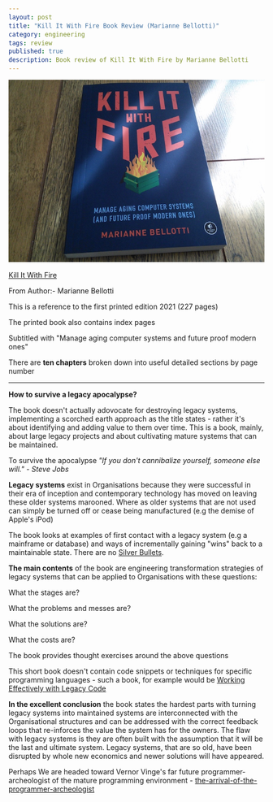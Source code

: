 ```yaml
---
layout: post
title: "Kill It With Fire Book Review (Marianne Bellotti)"
category: engineering
tags: review
published: true
description: Book review of Kill It With Fire by Marianne Bellotti
---
```


![Kill It With Fire](/public/kitwf.jpg)

[Kill It With Fire](https://nostarch.com/kill-it-fire)

From Author:- Marianne Bellotti

This is a reference to the first printed edition 2021 (227 pages)

The printed book also contains index pages

Subtitled with "Manage aging computer systems and future proof modern ones"

There are **ten chapters** broken down into useful detailed sections by page number

---

**How to survive a legacy apocalypse?**

The book doesn't actually adovocate for destroying legacy systems, implementing a scorched earth approach as the title states - rather it's about identifying and adding value to them over time. This is a book, mainly, about large legacy projects and about cultivating mature systems that can be maintained.

To survive the apocalypse *"If you don't cannibalize yourself, someone else will." - Steve Jobs*

**Legacy systems** exist in Organisations because they were successful in their era of inception and contemporary technology has moved on leaving these older systems marooned. Where as older systems that are not used can simply be turned off or cease being manufactured (e.g the demise of Apple's iPod)

The book looks at examples of first contact with a legacy system (e.g a mainframe or database) and ways of incrementally gaining "wins" back to a maintainable state. There are no [Silver Bullets](https://en.wikipedia.org/wiki/No_Silver_Bullet).

**The main contents** of the book are engineering transformation strategies of legacy systems that can be applied to Organisations with these questions:

What the stages are?

What the problems and messes are?

What the solutions are?

What the costs are?

The book provides thought exercises around the above questions

This short book doesn't contain code snippets or techniques for specific programming languages - such a book, for example would be 
[Working Effectively with Legacy Code](https://www.oreilly.com/library/view/working-effectively-with/0131177052/)

**In the excellent conclusion** the book states the hardest parts with turning legacy systems into maintained systems are interconnected with the Organisational structures and can be addressed with the correct feedback loops that re-inforces the value the system has for the owners.
The flaw with legacy systems is they are often built with the assumption that it will be the last and ultimate system.
Legacy systems, that are so old, have been disrupted by whole new economics and newer solutions will have appeared.

Perhaps We are headed toward Vernor Vinge's far future programmer-archeologist of the mature programming environment - [the-arrival-of-the-programmer-archeologist](https://aallan.medium.com/the-arrival-of-the-programmer-archeologist-2ee17c5dcca5)



